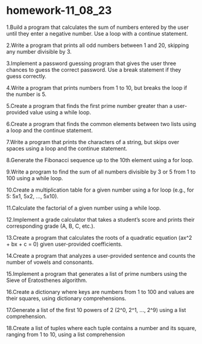 # homework-11_08_23


1.Build a program that calculates the sum of numbers entered by the user until they enter a negative number. Use a loop with a continue statement.

2.Write a program that prints all odd numbers between 1 and 20, skipping any number divisible by 3.

3.Implement a password guessing program that gives the user three chances to guess the correct password. Use a break statement if they guess correctly.

4.Write a program that prints numbers from 1 to 10, but breaks the loop if the number is 5.

5.Create a program that finds the first prime number greater than a user-provided value using a while loop.

6.Create a program that finds the common elements between two lists using a loop and the continue statement.

7.Write a program that prints the characters of a string, but skips over spaces using a loop and the continue statement.

8.Generate the Fibonacci sequence up to the 10th element using a for loop.

9.Write a program to find the sum of all numbers divisible by 3 or 5 from 1 to 100 using a while loop.

10.Create a multiplication table for a given number using a for loop (e.g., for 5: 5x1, 5x2, ..., 5x10).

11.Calculate the factorial of a given number using a while loop.

12.Implement a grade calculator that takes a student’s score and prints their corresponding grade (A, B, C, etc.).

13.Create a program that calculates the roots of a quadratic equation (ax^2 + bx + c = 0) given user-provided coefficients.

14.Create a program that analyzes a user-provided sentence and counts the number of vowels and consonants.

15.Implement a program that generates a list of prime numbers using the Sieve of Eratosthenes algorithm.

16.Create a dictionary where keys are numbers from 1 to 100 and values are their squares, using dictionary comprehensions.

17.Generate a list of the first 10 powers of 2 (2^0, 2^1, ..., 2^9) using a list comprehension.

18.Create a list of tuples where each tuple contains a number and its square, ranging from 1 to 10, using a list comprehension
